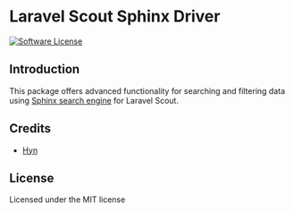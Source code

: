# Laravel Scout Sphinx Driver

[![Software License](https://img.shields.io/badge/license-MIT-brightgreen.svg?style=flat-square)](LICENSE.md)

## Introduction
This package offers advanced functionality for searching and filtering data using [Sphinx search engine](http://sphinxsearch.com/) for Laravel Scout.

## Credits

- [Hyn](https://github.com/hyn)

## License

Licensed under the MIT license
